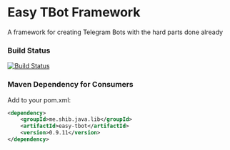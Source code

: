 # Easy TBot Framework
A framework for creating Telegram Bots with the hard parts done already

### Build Status ###
[![Build Status](https://travis-ci.org/shibme/easy-tbot.svg)](https://travis-ci.org/shibme/easy-tbot)

### Maven Dependency for Consumers ###
Add to your pom.xml:

```xml
<dependency>
	<groupId>me.shib.java.lib</groupId>
	<artifactId>easy-tbot</artifactId>
	<version>0.9.11</version>
</dependency>
```

